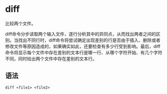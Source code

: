 # diff
比较两个文件。

diff命令分步读取两个输入文件，逐行分析其中的异同点，从而找出两者之间的区别。当找出不同行时，diff命令将尝试确定出现差别的行是否由于插入、删除或者修改文件等原因造成的，如果确实如此，还要检查有多少行受到影响。最后，diff命令将显示每个文件中存在差别的文本行是哪一行、从哪个字符开始、有几个字符不同，同时给出两个文件中存在差别的文本行。

## 语法
`diff <file1> <file2>`
